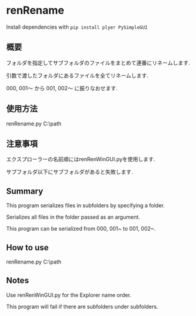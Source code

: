 # renRename
Install dependencies with ```pip install plyer PySimpleGUI```
## 概要
フォルダを指定してサブフォルダのファイルをまとめて連番にリネームします.

引数で渡したフォルダにあるファイルを全てリネームします.

000, 001～ から 001, 002～ に振りなおせます.

## 使用方法

renRename.py C:\path

## 注意事項

エクスプローラーの名前順にはrenRenWinGUI.pyを使用します.

サブフォルダ以下にサブフォルダがあると失敗します.

## Summary

This program serializes files in subfolders by specifying a folder.

Serializes all files in the folder passed as an argument.

This program can be serialized from 000, 001~ to 001, 002~.

## How to use

renRename.py C:\path

## Notes
Use renRenWinGUI.py for the Explorer name order.

This program will fail if there are subfolders under subfolders.
